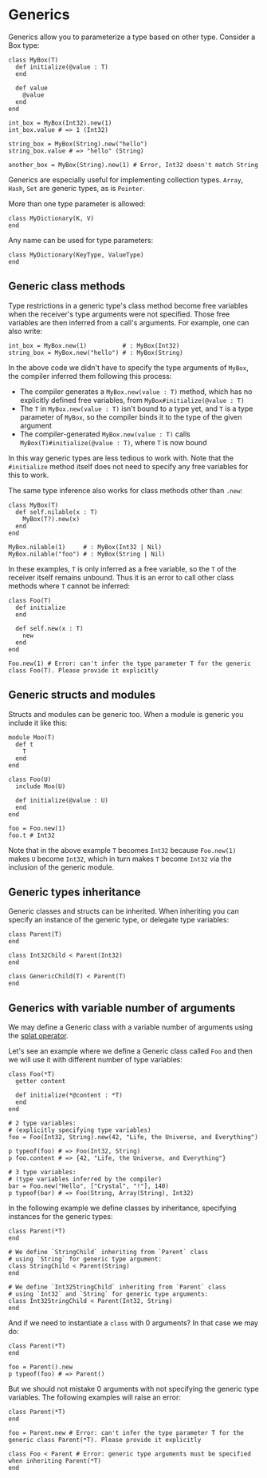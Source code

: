 # Generics

Generics allow you to parameterize a type based on other type. Consider a Box type:

```crystal
class MyBox(T)
  def initialize(@value : T)
  end

  def value
    @value
  end
end

int_box = MyBox(Int32).new(1)
int_box.value # => 1 (Int32)

string_box = MyBox(String).new("hello")
string_box.value # => "hello" (String)

another_box = MyBox(String).new(1) # Error, Int32 doesn't match String
```

Generics are especially useful for implementing collection types. `Array`, `Hash`, `Set` are generic types, as is `Pointer`.

More than one type parameter is allowed:

```crystal
class MyDictionary(K, V)
end
```

Any name can be used for type parameters:

```crystal
class MyDictionary(KeyType, ValueType)
end
```

## Generic class methods

Type restrictions in a generic type's class method become free variables when the receiver's type arguments were not specified. Those free variables are then inferred from a call's arguments. For example, one can also write:

```crystal
int_box = MyBox.new(1)          # : MyBox(Int32)
string_box = MyBox.new("hello") # : MyBox(String)
```

In the above code we didn't have to specify the type arguments of `MyBox`, the compiler inferred them following this process:

* The compiler generates a `MyBox.new(value : T)` method, which has no explicitly defined free variables, from `MyBox#initialize(@value : T)`
* The `T` in `MyBox.new(value : T)` isn't bound to a type yet, and `T` is a type parameter of `MyBox`, so the compiler binds it to the type of the given argument
* The compiler-generated `MyBox.new(value : T)` calls `MyBox(T)#initialize(@value : T)`, where `T` is now bound

In this way generic types are less tedious to work with. Note that the `#initialize` method itself does not need to specify any free variables for this to work.

The same type inference also works for class methods other than `.new`:

```crystal
class MyBox(T)
  def self.nilable(x : T)
    MyBox(T?).new(x)
  end
end

MyBox.nilable(1)     # : MyBox(Int32 | Nil)
MyBox.nilable("foo") # : MyBox(String | Nil)
```

In these examples, `T` is only inferred as a free variable, so the `T` of the receiver itself remains unbound. Thus it is an error to call other class methods where `T` cannot be inferred:

```crystal
class Foo(T)
  def initialize
  end

  def self.new(x : T)
    new
  end
end

Foo.new(1) # Error: can't infer the type parameter T for the generic class Foo(T). Please provide it explicitly
```

## Generic structs and modules

Structs and modules can be generic too. When a module is generic you include it like this:

```crystal
module Moo(T)
  def t
    T
  end
end

class Foo(U)
  include Moo(U)

  def initialize(@value : U)
  end
end

foo = Foo.new(1)
foo.t # Int32
```

Note that in the above example `T` becomes `Int32` because `Foo.new(1)` makes `U` become `Int32`, which in turn makes `T` become `Int32` via the inclusion of the generic module.

## Generic types inheritance

Generic classes and structs can be inherited. When inheriting you can specify an instance of the generic type, or delegate type variables:

```crystal
class Parent(T)
end

class Int32Child < Parent(Int32)
end

class GenericChild(T) < Parent(T)
end
```

## Generics with variable number of arguments

We may define a Generic class with a variable number of arguments using the [splat operator](./operators.md#splats).

Let's see an example where we define a Generic class called `Foo` and then we will use it with different number of type variables:

```crystal-play
class Foo(*T)
  getter content

  def initialize(*@content : *T)
  end
end

# 2 type variables:
# (explicitly specifying type variables)
foo = Foo(Int32, String).new(42, "Life, the Universe, and Everything")

p typeof(foo) # => Foo(Int32, String)
p foo.content # => {42, "Life, the Universe, and Everything"}

# 3 type variables:
# (type variables inferred by the compiler)
bar = Foo.new("Hello", ["Crystal", "!"], 140)
p typeof(bar) # => Foo(String, Array(String), Int32)
```

In the following example we define classes by inheritance, specifying instances for the generic types:

```crystal
class Parent(*T)
end

# We define `StringChild` inheriting from `Parent` class
# using `String` for generic type argument:
class StringChild < Parent(String)
end

# We define `Int32StringChild` inheriting from `Parent` class
# using `Int32` and `String` for generic type arguments:
class Int32StringChild < Parent(Int32, String)
end
```

And if we need to instantiate a `class` with 0 arguments? In that case we may do:

```crystal-play
class Parent(*T)
end

foo = Parent().new
p typeof(foo) # => Parent()
```

But we should not mistake 0 arguments with not specifying the generic type variables. The following examples will raise an error:

```crystal
class Parent(*T)
end

foo = Parent.new # Error: can't infer the type parameter T for the generic class Parent(*T). Please provide it explicitly

class Foo < Parent # Error: generic type arguments must be specified when inheriting Parent(*T)
end
```
